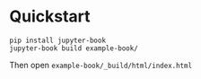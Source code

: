 # Quickstart
```
pip install jupyter-book
jupyter-book build example-book/
```
Then open `example-book/_build/html/index.html`